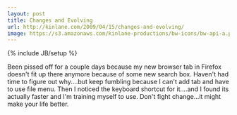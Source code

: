 ```yaml
---
layout: post
title: Changes and Evolving
url: http://kinlane.com/2009/04/15/changes-and-evolving/
image: https://s3.amazonaws.com/kinlane-productions/bw-icons/bw-api-a.png
---
```

{% include JB/setup %}
<p>
     Been pissed off for a couple days because my new browser tab in Firefox doesn't fit up there anymore because of some new search box. Haven't had time to figure out why....but keep fumbling because I can't add tab and have to use file menu. Then I noticed the keyboard shortcut for it....and I found its actually faster and I'm training myself to use. Don't fight change...it might make your life better.
</p>